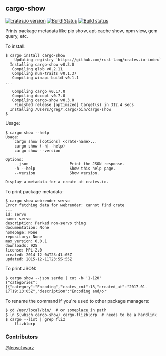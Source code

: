 ## cargo-show

[![crates.io version](https://img.shields.io/crates/v/cargo-show.svg)](https://img.shields.io/crates/v/cargo-show.svg)
[![Build Status](https://travis-ci.org/g-k/cargo-show.svg?branch=master)](https://travis-ci.org/g-k/cargo-show)
[![Build status](https://ci.appveyor.com/api/projects/status/m9cf5vhft7qwisas?svg=true)](https://ci.appveyor.com/project/g-k/cargo-show)

Prints package metadata like pip show, apt-cache show, npm view, gem query, etc.

To install:

```
$ cargo install cargo-show
    Updating registry `https://github.com/rust-lang/crates.io-index`
  Installing cargo-show v0.3.0
   Compiling glob v0.2.11
   Compiling num-traits v0.1.37
   Compiling winapi-build v0.1.1
...

   Compiling cargo v0.17.0
   Compiling docopt v0.7.0
   Compiling cargo-show v0.3.0
    Finished release [optimized] target(s) in 312.4 secs
  Installing /Users/greg/.cargo/bin/cargo-show
$
```

Usage:

```
$ cargo show --help
Usage:
    cargo show [options] <crate-name>...
    cargo show (-h|--help)
    cargo show --version

Options:
    --json                  Print the JSON response.
    -h --help               Show this help page.
    --version               Show version.

Display a metadata for a create at crates.io.
```

To print package metadata:

```
$ cargo show webrender servo
Error fetching data for webrender: cannot find crate
---
id: servo
name: servo
description: Parked non-servo thing
documentation: None
homepage: None
repository: None
max_version: 0.0.1
downloads: 925
license: MPL-2.0
created: 2014-12-04T23:41:05Z
updated: 2015-12-11T23:55:55Z
```

To print JSON:

```
$ cargo show --json serde | cut -b '1-120'
{"categories":[{"category":"Encoding","crates_cnt":18,"created_at":"2017-01-17T19:13:05Z","description":"Encoding and/or
```

To rename the command if you're used to other package managers:

```
$ cd /usr/local/bin/  # or someplace in path
$ ln $(which cargo-show) cargo-flizblorp  # needs to be a hardlink
$ cargo --list | grep fliz
    flizblorp
```

### Contributors

[@leoschwarz](https://github.com/leoschwarz)
